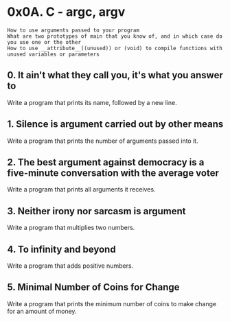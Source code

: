 # 0x0A. C - argc, argv

    How to use arguments passed to your program
    What are two prototypes of main that you know of, and in which case do you use one or the other
    How to use __attribute__((unused)) or (void) to compile functions with unused variables or parameters

## 0. It ain't what they call you, it's what you answer to
Write a program that prints its name, followed by a new line.

## 1. Silence is argument carried out by other means
Write a program that prints the number of arguments passed into it.

## 2. The best argument against democracy is a five-minute conversation with the average voter
Write a program that prints all arguments it receives.

## 3. Neither irony nor sarcasm is argument
Write a program that multiplies two numbers.

## 4. To infinity and beyond
Write a program that adds positive numbers.

## 5. Minimal Number of Coins for Change
Write a program that prints the minimum number of coins to make change for an amount of money.
